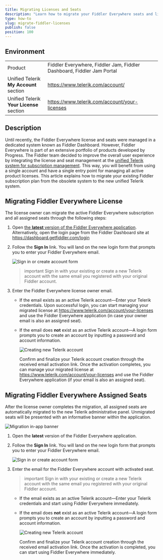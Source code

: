 ```yaml
---
title: Migrating Licenses and Seats
description: "Learn how to migrate your Fiddler Everywhere seats and licenses from the obsolete Fiddler dashboard site to the Telerik administrative panel."
type: how-to
slug: migrate-fiddler-licenses
publish: false
position: 100
---
```



## Environment

|   |   |
|---|---|
| Product | Fiddler Everywhere, Fiddler Jam, Fiddler Dashboard, Fiddler Jam Portal |
| Unified Telerik **My Account** section | https://www.telerik.com/account/ |
| Unified Telerik **Your License** section | https://www.telerik.com/account/your-licenses |

## Description


Until recently, the Fiddler Everywhere license and seats were managed in a dedicated system known as Fiddler Dashboard. However, Fiddler Everywhere is part of an extensive portfolio of products developed by Progress. The Fiddler team decided to improve the overall user experience by integrating the license and seat management at the [unified Telerik system for subscription management](https://www.telerik.com/account/). This way, you will benefit from using a single account and have a single entry point for managing all active product licenses. This article explains how to migrate your existing Fiddler subscription plan from the obsolete system to the new unified Telerik system.


## Migrating Fiddler Everywhere License

The license owner can migrate the active Fiddler Everywhere subscription and all assigned seats through the following steps:

1. Open [the **latest** version of the Fiddler Everywhere application](https://www.telerik.com/download/fiddler-everywhere). Alternatively, open the login page from the Fiddler Dashboard site at https://dashboard.getfiddler.com/login 

1. Follow the **Sign In** link. You will land on the new login form that prompts you to enter your Fiddler Everywhere email.

    ![Sign in or create account form](./images/migrate/migration_steps_signin_or_create_001.png)

    >important Sign in with your existing or create a new Telerik account with the same email you registered with your original Fiddler account.

1. Enter the Fiddler Everywhere license owner email.

    * If the email exists as an active Telerik account&mdash;Enter your Telerik credentials. Upon successful login, you can start managing your migrated license at https://www.telerik.com/account/your-licenses and use the Fiddler Everywhere application (in case your owner email is also an assigned seat).

    * If the email does **not** exist as an active Telerik account&mdash;A login form prompts you to create an account by inputting a password and account information. 

        ![Creating new Telerik account](./images/migrate/migration_steps_login_003_create_account.png)

        Confirm and finalize your Telerik account creation through the received email activation link. Once the activation completes, you can manage your migrated license at https://www.telerik.com/account/your-licenses and use the Fiddler Everywhere application (if your email is also an assigned seat).


## Migrating Fiddler Everywhere Assigned Seats

After the license owner completes the migration, all assigned seats are automatically migrated to the new Telerik administrative panel. Unmigrated seats will be presented with an informative banner within the application.

![Migration in-app banner](./images/migrate/migration_banner.png)

1. Open the **latest** version of the Fiddler Everywhere application.

1. Follow the **Sign In** link. You will land on the new login form that prompts you to enter your Fiddler Everywhere email.

    ![Sign in or create account form](./images/migrate/migration_steps_signin_or_create_001.png)

1. Enter the email for the Fiddler Everywhere account with activated seat.

    >important Sign in with your existing or create a new Telerik account with the same email you registered with your original Fiddler account.

    * If the email exists as an active Telerik account&mdash;Enter your Telerik credentials and start using Fiddler Everywhere immediately.

    * If the email does **not** exist as an active Telerik account&mdash;A login form prompts you to create an account by inputting a password and account information.

        ![Creating new Telerik account](./images/migrate/migration_steps_login_003_create_account.png)

        Confirm and finalize your Telerik account creation through the received email activation link. Once the activation is completed, you can start using Fiddler Everywhere immediately.
